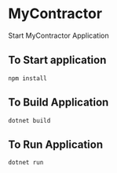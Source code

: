 # MyContractor
Start MyContractor Application 

## To Start application
    npm install

## To Build Application

    dotnet build

## To Run Application
    dotnet run